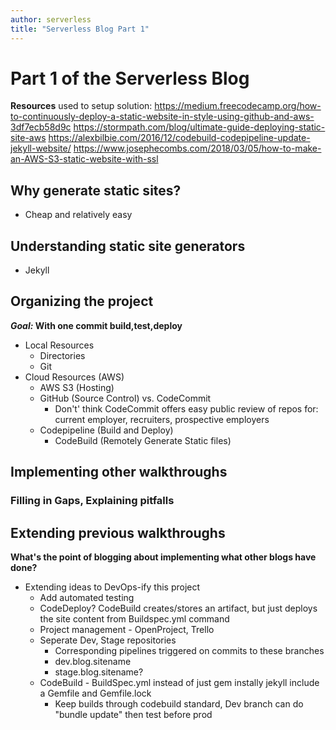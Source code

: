 ```yaml
---
author: serverless
title: "Serverless Blog Part 1"
---
```


# Part 1 of the Serverless Blog

**Resources** used to setup solution:
https://medium.freecodecamp.org/how-to-continuously-deploy-a-static-website-in-style-using-github-and-aws-3df7ecb58d9c
https://stormpath.com/blog/ultimate-guide-deploying-static-site-aws
https://alexbilbie.com/2016/12/codebuild-codepipeline-update-jekyll-website/
https://www.josephecombs.com/2018/03/05/how-to-make-an-AWS-S3-static-website-with-ssl

## Why generate static sites?
* Cheap and relatively easy

## Understanding static site generators
* Jekyll

## Organizing the project
**_Goal:_ With one commit build,test,deploy**

* Local Resources
    * Directories
    * Git
* Cloud Resources (AWS)
    * AWS S3 (Hosting)
    * GitHub (Source Control) vs. CodeCommit
        * Don't' think CodeCommit offers easy public review of repos for: current employer, recruiters, prospective employers 
    * Codepipeline (Build and Deploy)
        * CodeBuild (Remotely Generate Static files)

## Implementing other walkthroughs
### Filling in Gaps, Explaining pitfalls

## Extending previous walkthroughs
**What's the point of blogging about implementing what other blogs have done?**

* Extending ideas to DevOps-ify this project
    * Add automated testing
    * CodeDeploy? CodeBuild creates/stores an artifact, but just deploys the site content from Buildspec.yml command
    * Project management - OpenProject, Trello
    * Seperate Dev, Stage repositories
        * Corresponding pipelines triggered on commits to these branches
        * dev.blog.sitename
        * stage.blog.sitename?
    * CodeBuild - BuildSpec.yml instead of just gem instally jekyll include a Gemfile and Gemfile.lock
        * Keep builds through codebuild standard, Dev branch can do "bundle update" then test before prod 
